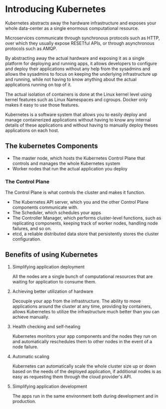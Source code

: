# Introducing Kubernetes

Kubernetes abstracts away the hardware infrastructure and exposes your whole
data-center as a single enormous computational resource.

Microservices communicate through synchronous protocols such as HTTP, over
which they usually expose RESETful APIs, or through asynchronous protocols
such as AMQP.

By abstracting away the actual hardware and exposing it as a single platform
for deploying and running apps, it allows developers to configure and deploy
their applications without any help from the sysadmins and allows the sysadmins
to focus on keeping the underlying infrastructure up and running, while not
having to know anything about the actual applications running on top of it.

The actual isolation of containers is done at the Linux kernel level using
kernel features such as Linux Namespaces and cgroups. Docker only makes it easy
to use those features.

Kubernetes is a software system that allows you to easily deploy and manage
containerized applications without having to know any internal details of these
applications and without having to manually deploy theses applications on each
host.

## The kubernetes Components

* The master node, which hosts the Kubernetes Control Plane that controls and
  manages the whole Kubernetes system
* Worker nodes that run the actual application you deploy

### The Control Plane

The Control Plane is what controls the cluster and makes it function.

* The Kubernetes API server, which you and the other Control Plane components
  communicate with.
* The Scheduler, which schedules your apps
* The Controller Manager, which performs cluster-level functions, such as
  replicating components, keeping track of worker nodes, handling node failures,
  and so on.
* etcd, a reliable distributed data store that persistently stores the cluster
  configuration.

## Benefits of using Kubernetes

1. Simplifying application deployment

   All the nodes are a single bunch of computational resources that are waiting
for application to consume them.

2. Achieving better utilization of hardware

   Decouple your app from the infrastructure. The ability to move applications
   around the cluster at any time, providing by containers, allows Kubernetes to
   utilize the infrastructure much better than you can achieve manually.

3. Health checking and self-healing

   Kubernetes monitors your app components and the nodes they run on and
   automatically reschedules them to other nodes in the event of a node failure.

4. Automatic scaling

   Kubernetes can automatically scale the whole cluster size up or down based on
   the needs of the deployed application, if additional nodes is as easy as
   requesting them through the cloud provider's API.

5. Simplifying application development

   The apps run in the same environment both during development and in
   production.
